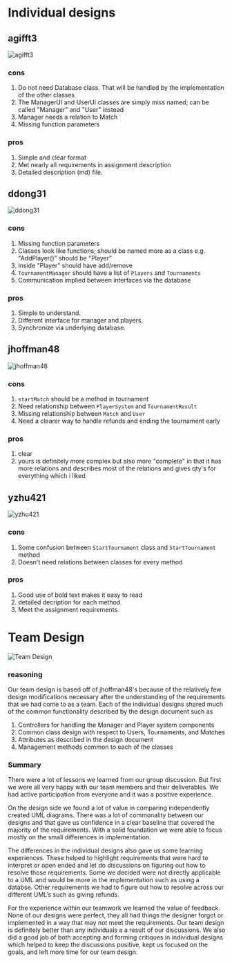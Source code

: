 # Individual designs

## agifft3
![agifft3](https://github.gatech.edu/gt-omscs-se-2017spring/6300Spring17Team07/blob/master/GroupProject/Design-Team/agifft3.png)
### cons
1) Do not need Database class. That will be handled by the implementation of the other classes
2) The ManagerUI and UserUI classes are simply miss named; can be called "Manager"
and "User" instead
3) Manager needs a relation to Match
4) Missing function parameters

### pros
1) Simple and clear format
2) Met nearly all requirements in assignment description
3) Detailed description (md) file.

## ddong31
![ddong31](https://github.gatech.edu/gt-omscs-se-2017spring/6300Spring17Team07/blob/master/GroupProject/Design-Team/ddong31.png)
### cons
1) Missing function parameters
2) Classes look like functions; should be named more as a class e.g. "AddPlayer()" should
be "Player"
3) Inside "Player" should have add/remove
4) `TournamentManager` should have a list of `Players` and `Tournaments`
5) Communication implied between interfaces via the database

### pros
1) Simple to understand.
2) Different interface for manager and players.
3) Synchronize via underlying database.

## jhoffman48
![jhoffman48](https://github.gatech.edu/gt-omscs-se-2017spring/6300Spring17Team07/blob/master/GroupProject/Design-Team/jhoffman48.png)
### cons
1) `startMatch` should be a method in tournament
2) Need relationship between `PlayerSystem` and `TournamentResult`
3) Missing relationship between `Match` and `User`
4) Need a clearer way to handle refunds and ending the tournament early

### pros
1) clear
2) yours is definitely more complex but also more "complete" in that it has more
relations and describes most of the relations and gives qty's for everything which i liked



## yzhu421
![yzhu421](https://github.gatech.edu/gt-omscs-se-2017spring/6300Spring17Team07/blob/master/GroupProject/Design-Team/yzhu421.png)
### cons
1) Some confusion between `StartTournament` class and `StartTournament` method
2) Doesn't need relations between classes for every method

### pros
1) Good use of bold text makes it easy to read
2) detailed decription for each method.
3) Meet the assignment requirements.


# Team Design
![Team Design](https://github.gatech.edu/gt-omscs-se-2017spring/6300Spring17Team07/blob/master/GroupProject/Design-Team/team-design.png)
### reasoning

Our team design is based off of jhoffman48's because of the relatively few design modifications necessary after the understanding of the requirements that we had come to as a team. Each of the individual designs shared much of the common functionality described by the design document such as
1) Controllers for handling the Manager and Player system components
2) Common class design with respect to Users, Tournaments, and Matches
3) Attributes as described in the design document
4) Management methods common to each of the classes


### Summary

There were a lot of lessons we learned from our group discussion.  But first we were all very happy with our team members and their deliverables.  We had active participation from everyone and it was a positive experience.


On the design side we found a lot of value in comparing independently created UML diagrams.  There was a lot of commonality between our designs and that gave us confidence in a clear baseline that covered the majority of the requirements.  With a solid foundation we were able to focus mostly on the small differences in implementation.


The differences in the individual designs also gave us some learning experiences.  These helped to highlight requirements that were hard to interpret or open ended and let do discussions on figuring out how to resolve those requirements.  Some we decided were not directly applicable to a UML and would be more in the implementation such as using a databse.  Other requirements we had to figure out how to resolve across our different UML’s such as giving refunds.


For the experience within our teamwork we learned the value of feedback.  None of our designs were perfect, they all had things the designer forgot or implemented in a way that may not meet the requirements.  Our team design is definitely better than any individuals a a result of our discussions.  We also did a good job of both accepting and forming critiques in individual designs which helped to keep the discussions positive, kept us focused on the goals, and left more time for our team design.
